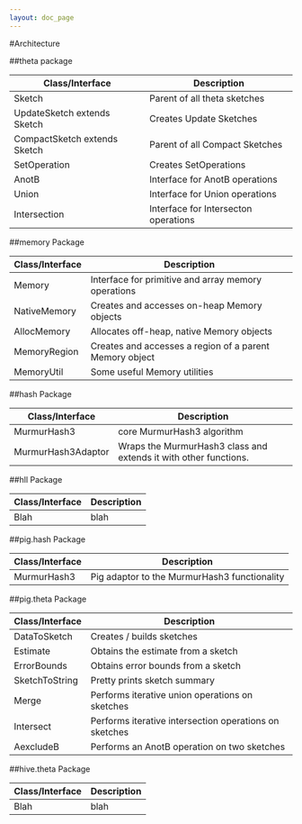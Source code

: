 ```yaml
---
layout: doc_page
---
```

#Architecture

##theta package

Class/Interface | Description
-------------------- | -----------
Sketch | Parent of all theta sketches
UpdateSketch extends Sketch | Creates Update Sketches
CompactSketch extends Sketch | Parent  of all Compact Sketches
SetOperation | Creates SetOperations
AnotB | Interface for AnotB operations
Union | Interface for Union operations
Intersection | Interface for Intersecton operations

##memory Package

Class/Interface | Description
-------------------- | -----------
Memory | Interface for primitive and array memory operations
NativeMemory | Creates and accesses on-heap Memory objects
AllocMemory | Allocates off-heap, native Memory objects
MemoryRegion | Creates and accesses a region of a parent Memory object
MemoryUtil | Some useful Memory utilities

##hash Package

Class/Interface | Description
-------------------- | -----------
MurmurHash3 | core MurmurHash3 algorithm
MurmurHash3Adaptor | Wraps the MurmurHash3 class and extends it with other functions.

##hll Package

Class/Interface | Description
-------------------- | -----------
Blah | blah

##pig.hash Package

Class/Interface | Description
-------------------- | -----------
MurmurHash3 | Pig adaptor to the MurmurHash3 functionality


##pig.theta Package

Class/Interface | Description
-------------------- | -----------
DataToSketch | Creates / builds sketches
Estimate | Obtains the estimate from a sketch
ErrorBounds | Obtains error bounds from a sketch
SketchToString | Pretty prints sketch summary
Merge | Performs iterative union operations on sketches
Intersect | Performs iterative intersection operations on sketches
AexcludeB | Performs an AnotB operation on two sketches

##hive.theta Package

Class/Interface | Description
-------------------- | -----------
Blah | blah